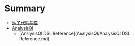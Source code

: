 # Summary

* [妹子代码与猫](README.md)
* [AnalysisQl](AnalysisQl/AnalysisQl.md)
    * [AnalysisQl DSL Reference](AnalysisQl/AnalysisQl DSL Reference.md)
